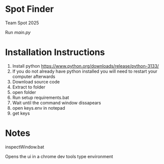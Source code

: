 # Spot Finder
Team Spot 2025

Run *main.py*

# Installation Instructions

1. Install python https://www.python.org/downloads/release/python-3133/
2. If you do not already have python installed you will need to restart your computer afterwards
3. Download source code
4. Extract to folder
5. open folder
6. Run setup requirements.bat
7. Wait until the command window dissapears
8. open keys.env in notepad
9. get keys


# Notes

inspectWindow.bat

Opens the ui in a chrome dev tools type environment
